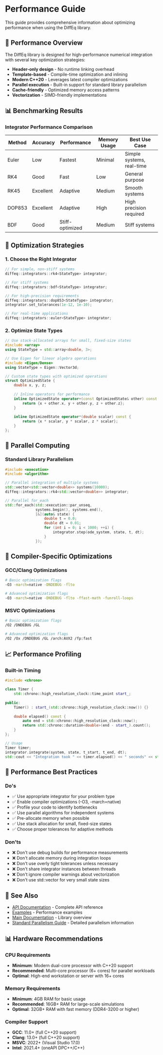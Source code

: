 # Performance Guide

This guide provides comprehensive information about optimizing performance when using the DiffEq library.

## 🚀 Performance Overview

The DiffEq library is designed for high-performance numerical integration with several key optimization strategies:

- **Header-only design** - No runtime linking overhead
- **Template-based** - Compile-time optimization and inlining
- **Modern C++20** - Leverages latest compiler optimizations
- **Parallel execution** - Built-in support for standard library parallelism
- **Cache-friendly** - Optimized memory access patterns
- **Vectorization** - SIMD-friendly implementations

## 📊 Benchmarking Results

### Integrator Performance Comparison

| Method | Accuracy | Performance | Memory Usage | Best Use Case |
|--------|----------|-------------|--------------|---------------|
| Euler | Low | Fastest | Minimal | Simple systems, real-time |
| RK4 | Good | Fast | Low | General purpose |
| RK45 | Excellent | Adaptive | Medium | Smooth systems |
| DOP853 | Excellent | Adaptive | High | High precision required |
| BDF | Good | Stiff-optimized | Medium | Stiff systems |

## 🎯 Optimization Strategies

### 1. Choose the Right Integrator

```cpp
// For simple, non-stiff systems
diffeq::integrators::rk4<StateType> integrator;

// For stiff systems
diffeq::integrators::bdf<StateType> integrator;

// For high-precision requirements
diffeq::integrators::dop853<StateType> integrator;
integrator.set_tolerances(1e-12, 1e-10);

// For real-time applications
diffeq::integrators::euler<StateType> integrator;
```

### 2. Optimize State Types

```cpp
// Use stack-allocated arrays for small, fixed-size states
#include <array>
using StateType = std::array<double, 3>;

// Use Eigen for linear algebra operations
#include <Eigen/Dense>
using StateType = Eigen::Vector3d;

// Custom state types with optimized operations
struct OptimizedState {
    double x, y, z;
    
    // Inline operators for performance
    inline OptimizedState operator+(const OptimizedState& other) const {
        return {x + other.x, y + other.y, z + other.z};
    }
    
    inline OptimizedState operator*(double scalar) const {
        return {x * scalar, y * scalar, z * scalar};
    }
};
```

## 🔄 Parallel Computing

### Standard Library Parallelism

```cpp
#include <execution>
#include <algorithm>

// Parallel integration of multiple systems
std::vector<std::vector<double>> systems(10000);
diffeq::integrators::rk4<std::vector<double>> integrator;

// Parallel for_each
std::for_each(std::execution::par_unseq,
              systems.begin(), systems.end(),
              [&](auto& state) {
                  double t = 0.0;
                  double dt = 0.01;
                  for (int i = 0; i < 1000; ++i) {
                      integrator.step(ode_system, state, t, dt);
                  }
              });
```

## 🔧 Compiler-Specific Optimizations

### GCC/Clang Optimizations

```bash
# Basic optimization flags
-O3 -march=native -DNDEBUG -flto

# Advanced optimization flags
-O3 -march=native -DNDEBUG -flto -ffast-math -funroll-loops
```

### MSVC Optimizations

```bash
# Basic optimization flags
/O2 /DNDEBUG /GL

# Advanced optimization flags
/O2 /Ox /DNDEBUG /GL /arch:AVX2 /fp:fast
```

## 📈 Performance Profiling

### Built-in Timing

```cpp
#include <chrono>

class Timer {
    std::chrono::high_resolution_clock::time_point start_;
    
public:
    Timer() : start_(std::chrono::high_resolution_clock::now()) {}
    
    double elapsed() const {
        auto end = std::chrono::high_resolution_clock::now();
        return std::chrono::duration<double>(end - start_).count();
    }
};

// Usage
Timer timer;
integrator.integrate(system, state, t_start, t_end, dt);
std::cout << "Integration took " << timer.elapsed() << " seconds" << std::endl;
```

## 🔗 Performance Best Practices

### Do's
- ✅ Use appropriate integrator for your problem type
- ✅ Enable compiler optimizations (-O3, -march=native)
- ✅ Profile your code to identify bottlenecks
- ✅ Use parallel algorithms for independent systems
- ✅ Pre-allocate memory when possible
- ✅ Use stack allocation for small, fixed-size states
- ✅ Choose proper tolerances for adaptive methods

### Don'ts
- ❌ Don't use debug builds for performance measurements
- ❌ Don't allocate memory during integration loops
- ❌ Don't use overly tight tolerances unless necessary
- ❌ Don't share integrator instances between threads
- ❌ Don't ignore compiler warnings about vectorization
- ❌ Don't use std::vector for very small state sizes

## 🔗 See Also

- [API Documentation](../api/README.md) - Complete API reference
- [Examples](../examples/README.md) - Performance examples
- [Main Documentation](../index.md) - Library overview
- [Standard Parallelism Guide](../STANDARD_PARALLELISM.md) - Detailed parallelism information

## 📊 Hardware Recommendations

### CPU Requirements
- **Minimum**: Modern dual-core processor with C++20 support
- **Recommended**: Multi-core processor (6+ cores) for parallel workloads
- **Optimal**: High-end workstation or server with 16+ cores

### Memory Requirements
- **Minimum**: 4GB RAM for basic usage
- **Recommended**: 16GB+ RAM for large-scale simulations
- **Optimal**: 32GB+ RAM with fast memory (DDR4-3200 or higher)

### Compiler Support
- **GCC**: 11.0+ (full C++20 support)
- **Clang**: 13.0+ (full C++20 support)
- **MSVC**: 2022+ (Visual Studio 17.0)
- **Intel**: 2021.4+ (oneAPI DPC++/C++) 